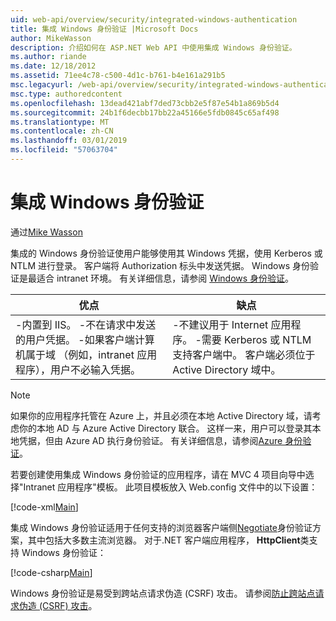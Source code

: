 ```yaml
---
uid: web-api/overview/security/integrated-windows-authentication
title: 集成 Windows 身份验证 |Microsoft Docs
author: MikeWasson
description: 介绍如何在 ASP.NET Web API 中使用集成 Windows 身份验证。
ms.author: riande
ms.date: 12/18/2012
ms.assetid: 71ee4c78-c500-4d1c-b761-b4e161a291b5
msc.legacyurl: /web-api/overview/security/integrated-windows-authentication
msc.type: authoredcontent
ms.openlocfilehash: 13dead421abf7ded73cbb2e5f87e54b1a869b5d4
ms.sourcegitcommit: 24b1f6decbb17bb22a45166e5fdb0845c65af498
ms.translationtype: MT
ms.contentlocale: zh-CN
ms.lasthandoff: 03/01/2019
ms.locfileid: "57063704"
---
```

<a name="integrated-windows-authentication"></a>集成 Windows 身份验证
====================
通过[Mike Wasson](https://github.com/MikeWasson)

集成的 Windows 身份验证使用户能够使用其 Windows 凭据，使用 Kerberos 或 NTLM 进行登录。 客户端将 Authorization 标头中发送凭据。 Windows 身份验证是最适合 intranet 环境。 有关详细信息，请参阅 [Windows 身份验证](https://www.iis.net/configreference/system.webserver/security/authentication/windowsauthentication)。

| 优点 | 缺点 |
| --- | --- |
| -内置到 IIS。 -不在请求中发送的用户凭据。 -如果客户端计算机属于域 （例如，intranet 应用程序），用户不必输入凭据。 | -不建议用于 Internet 应用程序。 -需要 Kerberos 或 NTLM 支持客户端中。 客户端必须位于 Active Directory 域中。 |

> [!NOTE]
> 如果你的应用程序托管在 Azure 上，并且必须在本地 Active Directory 域，请考虑你的本地 AD 与 Azure Active Directory 联合。 这样一来，用户可以登录其本地凭据，但由 Azure AD 执行身份验证。 有关详细信息，请参阅[Azure 身份验证](../../../visual-studio/overview/2012/windows-azure-authentication.md)。


若要创建使用集成 Windows 身份验证的应用程序，请在 MVC 4 项目向导中选择"Intranet 应用程序"模板。 此项目模板放入 Web.config 文件中的以下设置：

[!code-xml[Main](integrated-windows-authentication/samples/sample1.xml)]

集成 Windows 身份验证适用于任何支持的浏览器客户端侧[Negotiate](http://www.ietf.org/rfc/rfc4559.txt)身份验证方案，其中包括大多数主流浏览器。 对于.NET 客户端应用程序， **HttpClient**类支持 Windows 身份验证：

[!code-csharp[Main](integrated-windows-authentication/samples/sample2.cs)]

Windows 身份验证是易受到跨站点请求伪造 (CSRF) 攻击。 请参阅[防止跨站点请求伪造 (CSRF) 攻击](preventing-cross-site-request-forgery-csrf-attacks.md)。
